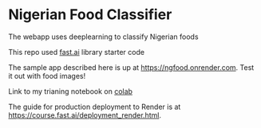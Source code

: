 # Nigerian Food Classifier

The webapp uses deeplearning to classify Nigerian foods

This repo used [fast.ai](https://github.com/fastai/fastai) library starter code

The sample app described here is up at https://ngfood.onrender.com. Test it out with food images!

Link to my trianing notebook on [colab]( https://colab.research.google.com/drive/1E99otasgxlS1-AGNbNsPGnRxotFQlhNe)

The guide for production deployment to Render is at https://course.fast.ai/deployment_render.html.
